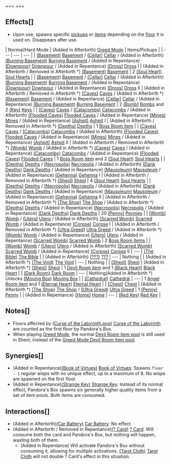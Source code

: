 +++
+++

Effects[]
---------


* Upon use, spawns specific [pickups](/wiki/Pickup "Pickup") or [items](/wiki/Item "Item") depending on the [floor](/wiki/Floor "Floor") it is used on. Disappears after use.




| Normal/Hard Mode
 | (Added in Afterbirth) [Greed Mode](/wiki/Greed_Mode "Greed Mode") | Items/Pickups
 |
| --- | --- | --- |
| [(Basement)](/wiki/Basement "Basement") [Basement](/wiki/Basement "Basement") / [(Cellar)](/wiki/Cellar "Cellar") [Cellar](/wiki/Cellar "Cellar") / (Added in Afterbirth) [(Burning Basement)](/wiki/Burning_Basement "Burning Basement") [Burning Basement](/wiki/Burning_Basement "Burning Basement") / (Added in Repentance) [(Downpour)](/wiki/Downpour "Downpour") [Downpour](/wiki/Downpour "Downpour") / (Added in Repentance) [(Dross)](/wiki/Dross "Dross") [Dross](/wiki/Dross "Dross") I
 | (Added in Afterbirth / Removed in Afterbirth †) [(Basement)](/wiki/Basement "Basement") [Basement](/wiki/Basement "Basement") | 2 [(Soul Heart)](/wiki/Soul_Heart "Soul Heart") [Soul Hearts](/wiki/Soul_Heart "Soul Heart") |
| [(Basement)](/wiki/Basement "Basement") [Basement](/wiki/Basement "Basement") / [(Cellar)](/wiki/Cellar "Cellar") [Cellar](/wiki/Cellar "Cellar") / (Added in Afterbirth) [(Burning Basement)](/wiki/Burning_Basement "Burning Basement") [Burning Basement](/wiki/Burning_Basement "Burning Basement") / (Added in Repentance) [(Downpour)](/wiki/Downpour "Downpour") [Downpour](/wiki/Downpour "Downpour") / (Added in Repentance) [(Dross)](/wiki/Dross "Dross") [Dross](/wiki/Dross "Dross") II
 | (Added in Afterbirth / Removed in Afterbirth †) [(Caves)](/wiki/Caves "Caves") [Caves](/wiki/Caves "Caves") / (Added in Afterbirth †) [(Basement)](/wiki/Basement "Basement") [Basement](/wiki/Basement "Basement") / (Added in Repentance) [(Cellar)](/wiki/Cellar "Cellar") [Cellar](/wiki/Cellar "Cellar") / (Added in Repentance) [(Burning Basement)](/wiki/Burning_Basement "Burning Basement") [Burning Basement](/wiki/Burning_Basement "Burning Basement") | 2 [(Bomb)](/wiki/Bomb "Bomb") [Bombs](/wiki/Bomb "Bomb") and 2 [(Key)](/wiki/Key "Key") [Keys](/wiki/Key "Key") |
| [(Caves)](/wiki/Caves "Caves") [Caves](/wiki/Caves "Caves") / [(Catacombs)](/wiki/Catacombs "Catacombs") [Catacombs](/wiki/Catacombs "Catacombs") / (Added in Afterbirth) [(Flooded Caves)](/wiki/Flooded_Caves "Flooded Caves") [Flooded Caves](/wiki/Flooded_Caves "Flooded Caves") / (Added in Repentance) [(Mines)](/wiki/Mines "Mines") [Mines](/wiki/Mines "Mines") / (Added in Repentance) [(Ashpit)](/wiki/Ashpit "Ashpit") [Ashpit](/wiki/Ashpit "Ashpit") I
 | (Added in Afterbirth / Removed in Afterbirth †) [(Depths)](/wiki/Depths "Depths") [Depths](/wiki/Depths "Depths") | 1 [Boss Room item](/wiki/Boss_(Item_Pool) "Boss (Item Pool)") |
| [(Caves)](/wiki/Caves "Caves") [Caves](/wiki/Caves "Caves") / [(Catacombs)](/wiki/Catacombs "Catacombs") [Catacombs](/wiki/Catacombs "Catacombs") / (Added in Afterbirth) [(Flooded Caves)](/wiki/Flooded_Caves "Flooded Caves") [Flooded Caves](/wiki/Flooded_Caves "Flooded Caves") / (Added in Repentance) [(Mines)](/wiki/Mines "Mines") [Mines](/wiki/Mines "Mines") / (Added in Repentance) [(Ashpit)](/wiki/Ashpit "Ashpit") [Ashpit](/wiki/Ashpit "Ashpit") II
 | (Added in Afterbirth / Removed in Afterbirth †) [(Womb)](/wiki/Womb "Womb") [Womb](/wiki/Womb "Womb") / (Added in Afterbirth †) [(Caves)](/wiki/Caves "Caves") [Caves](/wiki/Caves "Caves") / (Added in Repentance) [(Catacombs)](/wiki/Catacombs "Catacombs") [Catacombs](/wiki/Catacombs "Catacombs") / (Added in Repentance) [(Flooded Caves)](/wiki/Flooded_Caves "Flooded Caves") [Flooded Caves](/wiki/Flooded_Caves "Flooded Caves") | 1 [Boss Room item](/wiki/Boss_(Item_Pool) "Boss (Item Pool)") and 2 [(Soul Heart)](/wiki/Soul_Heart "Soul Heart") [Soul Hearts](/wiki/Soul_Heart "Soul Heart") |
| [(Depths)](/wiki/Depths "Depths") [Depths](/wiki/Depths "Depths") / [(Necropolis)](/wiki/Necropolis "Necropolis") [Necropolis](/wiki/Necropolis "Necropolis") / (Added in Afterbirth) [(Dank Depths)](/wiki/Dank_Depths "Dank Depths") [Dank Depths](/wiki/Dank_Depths "Dank Depths") / (Added in Repentance) [(Mausoleum)](/wiki/Mausoleum "Mausoleum") [Mausoleum](/wiki/Mausoleum "Mausoleum") / (Added in Repentance) [(Gehenna)](/wiki/Gehenna "Gehenna") [Gehenna](/wiki/Gehenna "Gehenna") I
 | (Added in Afterbirth / Removed in Afterbirth †) [(Sheol)](/wiki/Sheol "Sheol") [Sheol](/wiki/Sheol "Sheol") | 4 [(Soul Heart)](/wiki/Soul_Heart "Soul Heart") [Soul Hearts](/wiki/Soul_Heart "Soul Heart") |
| [(Depths)](/wiki/Depths "Depths") [Depths](/wiki/Depths "Depths") / [(Necropolis)](/wiki/Necropolis "Necropolis") [Necropolis](/wiki/Necropolis "Necropolis") / (Added in Afterbirth) [(Dank Depths)](/wiki/Dank_Depths "Dank Depths") [Dank Depths](/wiki/Dank_Depths "Dank Depths") / (Added in Repentance) [(Mausoleum)](/wiki/Mausoleum "Mausoleum") [Mausoleum](/wiki/Mausoleum "Mausoleum") / (Added in Repentance) [(Gehenna)](/wiki/Gehenna "Gehenna") [Gehenna](/wiki/Gehenna "Gehenna") II
 | (Added in Afterbirth / Removed in Afterbirth †) [(The Shop)](/wiki/Greed_Mode "The Shop") [The Shop](/wiki/Greed_Mode "Greed Mode") / (Added in Afterbirth †) [(Depths)](/wiki/Depths "Depths") [Depths](/wiki/Depths "Depths") / (Added in Repentance) [(Necropolis)](/wiki/Necropolis "Necropolis") [Necropolis](/wiki/Necropolis "Necropolis") / (Added in Repentance) [(Dank Depths)](/wiki/Dank_Depths "Dank Depths") [Dank Depths](/wiki/Dank_Depths "Dank Depths") | 20 [(Penny)](/wiki/Penny "Penny") [Pennies](/wiki/Penny "Penny") |
| [(Womb)](/wiki/Womb "Womb") [Womb](/wiki/Womb "Womb") / [(Utero)](/wiki/Utero "Utero") [Utero](/wiki/Utero "Utero") / (Added in Afterbirth) [(Scarred Womb)](/wiki/Scarred_Womb "Scarred Womb") [Scarred Womb](/wiki/Scarred_Womb "Scarred Womb") / (Added in Repentance) [(Corpse)](/wiki/Corpse "Corpse") [Corpse](/wiki/Corpse "Corpse") I
 | (Added in Afterbirth / Removed in Afterbirth †) [(Ultra Greed)](/wiki/Greed_Mode "Ultra Greed") [Ultra Greed](/wiki/Greed_Mode "Greed Mode") / (Added in Afterbirth †) [(Womb)](/wiki/Womb "Womb") [Womb](/wiki/Womb "Womb") / (Added in Repentance) [(Utero)](/wiki/Utero "Utero") [Utero](/wiki/Utero "Utero") / (Added in Repentance) [(Scarred Womb)](/wiki/Scarred_Womb "Scarred Womb") [Scarred Womb](/wiki/Scarred_Womb "Scarred Womb") | 2 [Boss Room items](/wiki/Boss_(Item_Pool) "Boss (Item Pool)") |
| [(Womb)](/wiki/Womb "Womb") [Womb](/wiki/Womb "Womb") / [(Utero)](/wiki/Utero "Utero") [Utero](/wiki/Utero "Utero") / (Added in Afterbirth) [(Scarred Womb)](/wiki/Scarred_Womb "Scarred Womb") [Scarred Womb](/wiki/Scarred_Womb "Scarred Womb") / (Added in Repentance) [(Corpse)](/wiki/Corpse "Corpse") [Corpse](/wiki/Corpse "Corpse") II
 | ---
 | [(The Bible)](/wiki/The_Bible "The Bible") [The Bible](/wiki/The_Bible "The Bible") |
| (Added in Afterbirth) [(???)](/wiki/%3F%3F%3F_(Floor) "???") [???](/wiki/%3F%3F%3F_(Floor) "??? (Floor)") | ---
 | Nothing
 |
| (Added in Afterbirth †) [(The Void)](/wiki/The_Void "The Void") [The Void](/wiki/The_Void "The Void") | ---
 | Nothing
 |
| [(Sheol)](/wiki/Sheol "Sheol") [Sheol](/wiki/Sheol "Sheol") | (Added in Afterbirth †) [(Sheol)](/wiki/Sheol "Sheol") [Sheol](/wiki/Sheol "Sheol") | 1 [Devil Room item](/wiki/Devil_Room_(Item_Pool) "Devil Room (Item Pool)") and 1 [(Black Heart)](/wiki/Black_Heart "Black Heart") [Black Heart](/wiki/Black_Heart "Black Heart") |
| [(Dark Room)](/wiki/Dark_Room "Dark Room") [Dark Room](/wiki/Dark_Room "Dark Room") | ---
 | Nothing(Added in Afterbirth †) Unlocks [(Moving Box)](/wiki/Moving_Box "Moving Box") [Moving Box](/wiki/Moving_Box "Moving Box") |
| [(Cathedral)](/wiki/Cathedral "Cathedral") [Cathedral](/wiki/Cathedral "Cathedral") | ---
 | 1 [Angel Room item](/wiki/Angel_Room_(Item_Pool) "Angel Room (Item Pool)") and 1 [(Eternal Heart)](/wiki/Eternal_Heart "Eternal Heart") [Eternal Heart](/wiki/Eternal_Heart "Eternal Heart") |
| [(Chest)](/wiki/Chest_(Floor) "Chest") [Chest](/wiki/Chest_(Floor) "Chest (Floor)") | (Added in Afterbirth †) [(The Shop)](/wiki/Greed_Mode "The Shop") [The Shop](/wiki/Greed_Mode "Greed Mode") / [(Ultra Greed)](/wiki/Greed_Mode "Ultra Greed") [Ultra Greed](/wiki/Greed_Mode "Greed Mode") | 1 [(Penny)](/wiki/Penny "Penny") [Penny](/wiki/Penny "Penny") |
| (Added in Repentance) [(Home)](/wiki/Home "Home") [Home](/wiki/Home "Home") | ---
 | [(Red Key)](/wiki/Red_Key "Red Key") [Red Key](/wiki/Red_Key "Red Key") |


Notes[]
-------


* Floors affected by [(Curse of the Labyrinth.png)](https://static.wikia.nocookie.net/bindingofisaacre_gamepedia/images/7/77/Curse_of_the_Labyrinth.png/revision/latest?cb=20211023085047) [Curse of the Labyrinth](/wiki/Curses "Curses") are counted as the first floor by Pandora's Box.
* When playing [Greed Mode](/wiki/Greed_Mode "Greed Mode"), the normal [Devil Room item pool](/wiki/Devil_Room_(Item_Pool) "Devil Room (Item Pool)") is still used in Sheol, instead of the [Greed Mode Devil Room item pool](/wiki/Devil_Room_(Greed_Mode_Item_Pool) "Devil Room (Greed Mode Item Pool)").


Synergies[]
-----------


* (Added in Repentance)[(Book of Virtues)](/wiki/Book_of_Virtues "Book of Virtues") [Book of Virtues](/wiki/Book_of_Virtues "Book of Virtues"): Spawns `floor - 1` regular wisps with no unique effect, up to a maximum of 8. No wisps are spawned on the first floor.
* (Added in Repentance)[(Strange Key)](/wiki/Strange_Key "Strange Key") [Strange Key](/wiki/Strange_Key "Strange Key"): Instead of its normal effect, Pandora's Box spawns six generally higher quality items from a set of item pools. Both items are consumed.


Interactions[]
--------------


* (Added in Afterbirth)[(Car Battery)](/wiki/Car_Battery "Car Battery") [Car Battery](/wiki/Car_Battery "Car Battery"): No effect.
* (Added in Afterbirth / Removed in Repentance)[(? Card)](/wiki/%3F_Card "? Card") [? Card](/wiki/%3F_Card "? Card"): Will consume both the card and Pandora's Box, but nothing will happen, wasting both of them.
	+ (Added in Repentance) Will activate Pandora's Box without consuming it, allowing for multiple activations. [(Tarot Cloth)](/wiki/Tarot_Cloth "Tarot Cloth") [Tarot Cloth](/wiki/Tarot_Cloth "Tarot Cloth") will not double ? Card's effect in this situation.


